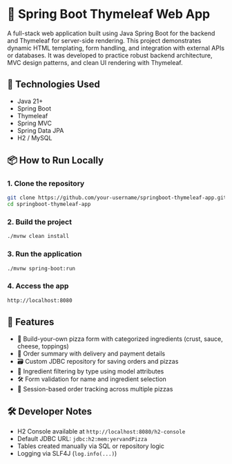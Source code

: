 # 🌸 Spring Boot Thymeleaf Web App
A full-stack web application built using Java Spring Boot for the backend and Thymeleaf for server-side rendering. This project demonstrates dynamic HTML templating, form handling, and integration with external APIs or databases. It was developed to practice robust backend architecture, MVC design patterns, and clean UI rendering with Thymeleaf.

## 🚀 Technologies Used

- Java 21+
- Spring Boot
- Thymeleaf
- Spring MVC
- Spring Data JPA
- H2 / MySQL

## 📦 How to Run Locally

### 1. Clone the repository

```bash
git clone https://github.com/your-username/springboot-thymeleaf-app.git
cd springboot-thymeleaf-app
```

### 2. Build the project

```bash
./mvnw clean install
```

### 3. Run the application

```bash
./mvnw spring-boot:run
```

### 4. Access the app

```bash
http://localhost:8080
```
## 🧪 Features

- 🍕 Build-your-own pizza form with categorized ingredients (crust, sauce, cheese, toppings)
- 🧾 Order summary with delivery and payment details
- 🗃️ Custom JDBC repository for saving orders and pizzas
- 🧠 Ingredient filtering by type using model attributes
- 🛠️ Form validation for name and ingredient selection
- 🧵 Session-based order tracking across multiple pizzas

## 🛠️ Developer Notes

- H2 Console available at `http://localhost:8080/h2-console`
- Default JDBC URL: `jdbc:h2:mem:yervandPizza`
- Tables created manually via SQL or repository logic
- Logging via SLF4J (`log.info(...)`)
